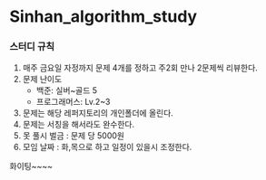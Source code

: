 # Sinhan_algorithm_study


### 스터디 규칙
1. 매주 금요일 자정까지 문제 4개를 정하고 주2회 만나 2문제씩 리뷰한다.
2. 문제 난이도
   - 백준: 실버~골드 5
   - 프로그래머스: Lv.2~3
3. 문제는 해당 레퍼지토리의 개인폴더에 올린다.
4. 문제는 서칭을 해서라도 완수한다.
5. 못 풀시 벌금 : 문제 당 5000원
6. 모임 날짜 : 화,목으로 하고 일정이 있을시 조정한다. 

화이팅~~~~ 
